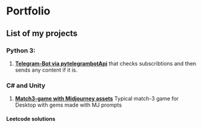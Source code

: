 # Portfolio
## List of my projects

### Python 3:
1. [**Telegram-Bot via pytelegrambotApi**](https://github.com/TomYumCoder/Telebot_subscribtions_checker)  that checks subscribtions and then sends any content if it is.

### C# and Unity
1. [**Match3-game with Midjourney assets**](https://github.com/TomYumCoder/Match-3-game-on-Unity) Typical match-3 game for Desktop with gems made with MJ prompts

#### Leetcode solutions
